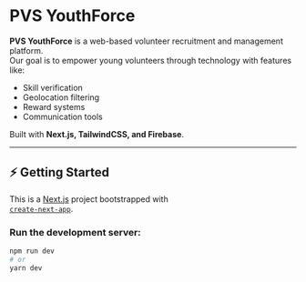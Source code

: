 # PVS YouthForce

**PVS YouthForce** is a web-based volunteer recruitment and management platform.  
Our goal is to empower young volunteers through technology with features like:

- Skill verification  
- Geolocation filtering  
- Reward systems  
- Communication tools  

Built with **Next.js, TailwindCSS, and Firebase**.

---

## ⚡ Getting Started

This is a [Next.js](https://nextjs.org) project bootstrapped with  
[`create-next-app`](https://github.com/vercel/next.js/tree/canary/packages/create-next-app).

### Run the development server:

```bash
npm run dev
# or
yarn dev

